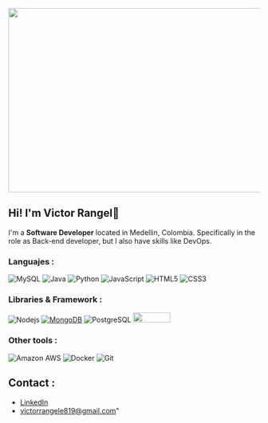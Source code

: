 <img src="https://i.pinimg.com/originals/19/6a/d9/196ad9d3122098b297d7b99ce9ff209f.gif" width="1000px" height = "370">

## Hi! I'm **Victor Rangel**👋

I'm a **Software Developer** located in Medellin, Colombia. Specifically in the role as Back-end developer, but I also have skills like DevOps.

### Languajes :
![MySQL](https://img.shields.io/badge/-MySQL-black?style=flat-square&logo=mysql)
![Java](https://img.shields.io/badge/-java-E34A86?style=flat-square&logo=openjdk)
![Python](https://img.shields.io/badge/-Python-ddd?style=flat-square&logo=python)
![JavaScript](https://img.shields.io/badge/-JavaScript-black?style=flat-square&logo=javascript)
![HTML5](https://img.shields.io/badge/-HTML5-E34F26?style=flat-square&logo=html5&logoColor=white)
![CSS3](https://img.shields.io/badge/-CSS3-1572B6?style=flat-square&logo=css3)

### Libraries & Framework :

![Nodejs](https://img.shields.io/badge/-Nodejs-black?style=flat-square&logo=Node.js)
<a href="#"><img alt="MongoDB" src ="https://img.shields.io/badge/MongoDB-%234ea94b.svg?logo=mongodb&logoColor=white"></a>
![PostgreSQL](https://img.shields.io/badge/-PostgreSQL-336791?style=flat-square&logo=postgresql)
<img src="https://img.shields.io/badge/spring-%236DB33F.svg?style=for-the-badge&logo=spring&logoColor=white" width="75px" height = "20">


### Other tools :

![Amazon AWS](https://img.shields.io/badge/Amazon%20AWS-232F3E?style=flat-square&logo=amazon-aws)
![Docker](https://img.shields.io/badge/-Docker-black?style=flat-square&logo=docker)
![Git](https://img.shields.io/badge/-Git-black?style=flat-square&logo=git)



## Contact :  

* [LinkedIn](https://www.linkedin.com/in/victorrangelromero/)
* victorrangele819@gmail.com"
